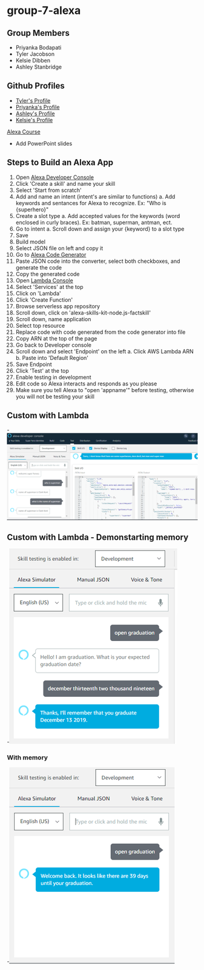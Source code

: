 # group-7-alexa

## Group Members
  - Priyanka Bodapati
  - Tyler Jacobson
  - Kelsie Dibben
  - Ashley Stanbridge

## Github Profiles
  - [Tyler's Profile](https://github.com/tjac1336)
  - [Priyanka's Profile](https://github.com/pinky407)
  - [Ashley's Profile](https://github.com/AshleyStanbridge96)
  - [Kelsie's Profile](https://github.com/kdibben)

  [Alexa Course](https://developer.amazon.com/en-US/alexa/alexa-skills-kit)
  
  - Add PowerPoint slides

 ## Steps to Build an Alexa App
 1. Open [Alexa Developer Console](https://developer.amazon.com/alexa/console/ask)
 2. Click 'Create a skill' and name your skill
 3. Select 'Start from scratch'
 4. Add and name an intent (intent's are similar to functions)
    a. Add keywords and sentances for Alexa to recognize. Ex: "Who is {superhero}"
 5. Create a slot type
    a. Add accepted values for the keywords (word enclosed in curly braces). Ex: batman, superman, antman, ect.
 6. Go to intent 
    a. Scroll down and assign your {keyword} to a slot type
 7. Save
 8. Build model
 9. Select JSON file on left and copy it
 10. Go to [Alexa Code Generator](https://s3.amazonaws.com/webappvui/skillcode/v2/index.html)
 11. Paste JSON code into the converter, select both checkboxes, and generate the code
 12. Copy the generated code
 13. Open [Lambda Console](https://console.aws.amazon.com/console/)
 14. Select 'Services' at the top
 15. Click on 'Lambda'
 16. Click 'Create Function'
 17. Browse serverless app repository
 18. Scroll down, click on 'alexa-skills-kit-node.js-factskill'
 19. Scroll down, name application
 20. Select top resource
 21. Replace code with code generated from the code generator into file
 22. Copy ARN at the top of the page
 23. Go back to Developer console 
 24. Scroll down and select 'Endpoint' on the left
     a. Click AWS Lambda ARN
     b. Paste into 'Default Region'
 25. Save Endpoint
 26. Click 'Test' at the top
 27. Enable testing in development
 28. Edit code so Alexa interacts and responds as you please
 29. Make sure you tell Alexa to "open 'appname'" before testing, otherwise you will not be testing your skill
 
 ## Custom with Lambda
 -![super heroes](output.PNG)
 
 ## Custom with Lambda - Demonstarting memory
 -![graduation](alexa-demo-1.png)
### With memory
-![graduation memory](alexa-demo-2.png)
